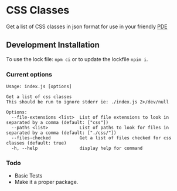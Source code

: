 # CSS Classes

Get a list of CSS classes in json format for use in your friendly [PDE](https://youtu.be/QMVIJhC9Veg)

## Development Installation

To use the lock file: `npm ci` or to update the lockfile `npim i`.

### Current options

```
Usage: index.js [options]

Get a list of css classes
This should be run to ignore stderr ie: ./index.js 2>/dev/null

Options:
  --file-extensions <list>  List of file extensions to look in separated by a comma (default: ["css"])
  --paths <list>            List of paths to look for files in separated by a comma (default: ["./css/"])
  --files-checked           Get a list of files checked for css classes (default: true)
  -h, --help                display help for command
```

### Todo

- Basic Tests
- Make it a proper package.
